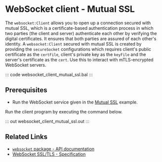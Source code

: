 # WebSocket client - Mutual SSL

The `websocket:Client` allows you to open up a connection secured with mutual SSL, which is a certificate-based authentication process in which two parties (the client and server) authenticate each other by verifying the digital certificates. It ensures that both parties are assured of each other's identity. A `websocket:Client` secured with mutual SSL is created by providing the `secureSocket` configurations which requires client's public certificate as the `certFile`, client's private key as the `keyFile` and the server's certificate as the `cert`. Use this to interact with mTLS-encrypted WebSocket servers.

::: code websocket_client_mutual_ssl.bal :::

## Prerequisites
- Run the WebSocket service given in the [Mutual SSL](/learn/by-example/websocket-service-mutual-ssl/) example.

Run the client program by executing the command below.

::: out websocket_client_mutual_ssl.out :::

## Related Links
- [`websocket` package - API documentation](https://lib.ballerina.io/ballerina/websocket/latest)
- [WebSocket SSL/TLS - Specification](/spec/websocket/#5-securing-the-websocket-connections)


